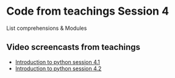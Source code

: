 # Code from teachings Session 4
List comprehensions &  Modules


## Video screencasts from teachings
* [Introduction to python session 4.1]()
* [Introduction to python session 4.2]()
